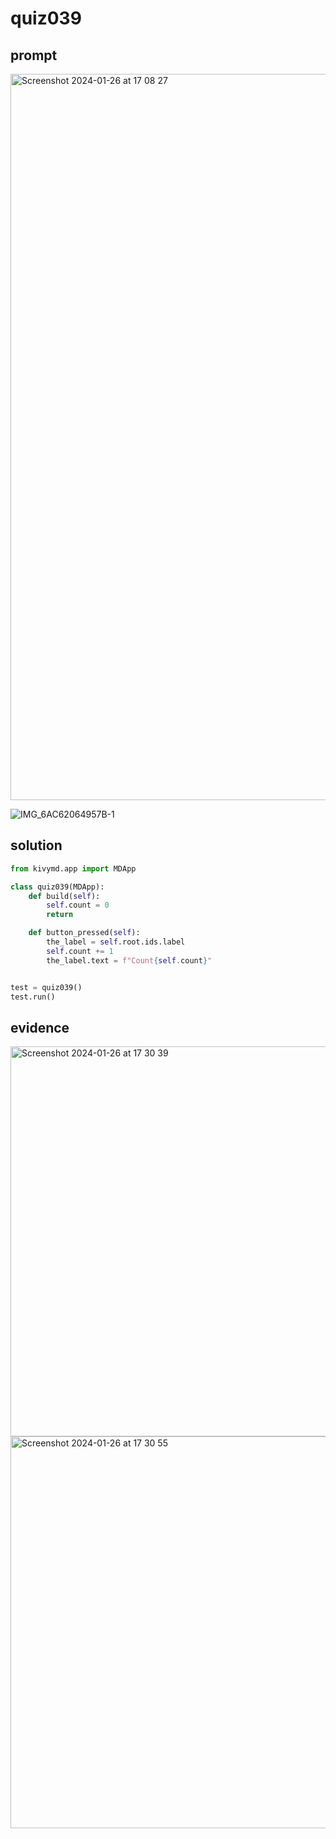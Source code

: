 # quiz039

## prompt
<img width="1162" alt="Screenshot 2024-01-26 at 17 08 27" src="https://github.com/ayyyane/unit3_g11/assets/142702159/5b8601a9-236f-4719-9e74-878388b76e55">

![IMG_6AC62064957B-1](https://github.com/ayyyane/unit3_g11/assets/142702159/84f10b85-6ea9-46e6-b9ff-ca4a7ac5669c)

## solution

```.py
from kivymd.app import MDApp

class quiz039(MDApp):
    def build(self):
        self.count = 0
        return

    def button_pressed(self):
        the_label = self.root.ids.label
        self.count += 1
        the_label.text = f"Count{self.count}"


test = quiz039()
test.run()

```

## evidence
<img width="624" alt="Screenshot 2024-01-26 at 17 30 39" src="https://github.com/ayyyane/unit3_g11/assets/142702159/a789d1bf-84ed-4381-be38-622ce9888271">
<img width="627" alt="Screenshot 2024-01-26 at 17 30 55" src="https://github.com/ayyyane/unit3_g11/assets/142702159/384e5977-59de-4a50-b077-4925ebed41b7">

